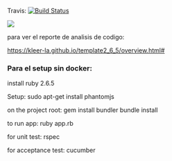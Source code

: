 Travis:
[![Build Status](https://travis-ci.com/github/israelantezana/tenis-scorer-ingsoft2020?branch=master)](https://travis-ci.com/github/israelantezana/tenis-scorer-ingsoft2020)

![](https://github.com/kleer-la/template2_6_5/workflows/Ruby/badge.svg)

para ver el reporte de analisis de codigo:

https://kleer-la.github.io/template2_6_5/overview.html#


### Para el setup sin docker:

install ruby 2.6.5

Setup:
	sudo apt-get install phantomjs

on the project root:
	gem install bundler
	bundle install

to run app:
	ruby app.rb

for unit test:
	rspec

for acceptance test:
	cucumber